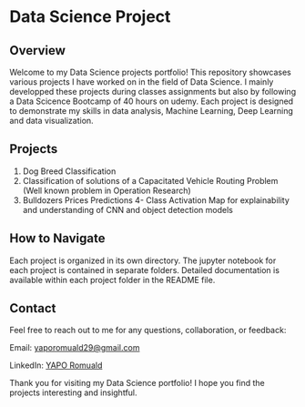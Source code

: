 # Data Science Project

## Overview

Welcome to my Data Science projects portfolio! This repository showcases various projects I have worked on in the field of Data Science. I mainly developped these projects during classes assignments but also by following a Data Scicence Bootcamp of 40 hours on udemy. Each project is designed to demonstrate my skills in data analysis, Machine Learning, Deep Learning and data visualization. 


## Projects

1. Dog Breed Classification
2. Classification of solutions of a Capacitated Vehicle Routing Problem (Well known problem in Operation Research)
3. Bulldozers Prices Predictions
4- Class Activation Map for explainability and understanding of CNN and object detection models  


## How to Navigate

Each project is organized in its own directory. 
The jupyter notebook for each project is contained in separate folders.
Detailed documentation is available within each project folder in the README file.



## Contact

Feel free to reach out to me for any questions, collaboration, or feedback:  

Email:    yaporomuald29@gmail.com  

LinkedIn:    [YAPO Romuald](linkedin.com/in/yapo-romuald-6076a9220)

Thank you for visiting my Data Science portfolio! I hope you find the projects interesting and insightful.
